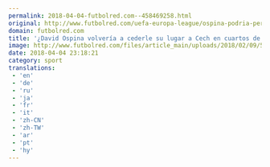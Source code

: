```yaml
---
permalink: 2018-04-04-futbolred.com--458469258.html
original: http://www.futbolred.com/uefa-europa-league/ospina-podria-perderse-duelo-arsenal-vs-sporting-de-europa-league-por-problema-fisico-83055
domain: futbolred.com
title: '¿David Ospina volvería a cederle su lugar a Cech en cuartos de final de Europa League?'
image: http://www.futbolred.com/files/article_main/uploads/2018/02/09/5a7e1c4d45316.jpeg
date: 2018-04-04 23:18:21
category: sport
translations: 
 - 'en'
 - 'de'
 - 'ru'
 - 'ja'
 - 'fr'
 - 'it'
 - 'zh-CN'
 - 'zh-TW'
 - 'ar'
 - 'pt'
 - 'hy'
---
```


